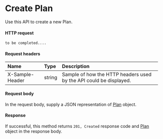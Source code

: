 # Create Plan

Use this API to create a new Plan.
#### HTTP request
<!-- { "blockType": "ignored" } -->
```http
to be completed....
```
#### Request headers
| Name       | Type | Description|
|:---------------|:--------|:----------|
| X-Sample-Header  | string  | Sample of how the HTTP headers used by the API could be displayed.|

#### Request body
In the request body, supply a JSON representation of [Plan](../resources/plan.md) object.


#### Response
If successful, this method returns `201, Created` response code and [Plan](../resources/plan.md) object in the response body.
